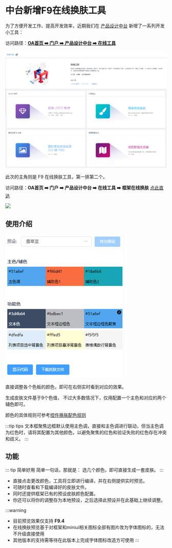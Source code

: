 # 中台新增F9在线换肤工具

为了方便开发工作、提高开发效率，近期我们在 [产品设计中台](https://designplatform.epoint.com.cn/epoint-web/designstage/designplatform/dist/) 新增了一系列开发小工具：

访问路径：[**OA首页 :arrow_right: 门户 :arrow_right: 产品设计中台 :arrow_right: 在线工具**](https://designplatform.epoint.com.cn/epoint-web/designstage/designplatform/dist/#/design/multiple/5f16c641-c58d-4b50-b894-a9999add281a)

![](./_image/tools.png)

此次的主角则是 F9 在线换肤工具，第一排第二个。

访问路径：**OA首页 :arrow_right: 门户 :arrow_right: 产品设计中台 :arrow_right: 在线工具 :arrow_right: 框架在线换肤** [点此直达](https://designplatform.epoint.com.cn/epoint-web/designstage/designplatform/dist/#/design/multiple/5f16c641-c58d-4b50-b894-a9999add281a)

![](./_image/skinBuilder.gif)

## 使用介绍

![skin-builder](./_image/skinbuilder.png)

直接调整各个色板的颜色，即可在右侧实时看到对应的效果。

生成皮肤文件基于9个色值， 不过大多数情况下，仅用配置一个主色和对应的两个辅色即可。

颜色的具体规则可参考[控件换肤配色规则](https://docs.qq.com/sheet/DSnVyZmhkTHluYUJN?opendocxfrom=admin&tab=BB08J2)

:::tip tips
文本框聚焦边框默认使用主色调，直接和主色调进行联动，但当主色调为红色时，请将其配置为其他颜色，以避免聚焦的红色和验证失败的红色存在冲突和歧义。
:::

## 功能

::: tip  简单好用
简单一句话，那就是： 选几个颜色，即可直接生成一套皮肤。
:::

- 直接点击更改颜色，工具将立即进行编译，并在右侧提供实时预览。
- 可随时查看和下载编译好的皮肤文件。
- 同时还提供框架已有的预设皮肤颜色配置。
- 你还可以将你的调整存为本地预设，之后选择此预设并在此基础上继续调整。

:::warning
- 目前预览效果仅支持 **F9.4**
- 在线换肤预览基于对框架和miniui相关图标全部有图片改为字体图标的，无法不升级直接使用
- 其他版本的支持需等待在此版本上完成字体图标改造方可使用
:::

<Vssue title="中台新增F9在线换肤工具" />